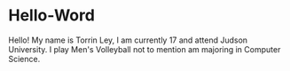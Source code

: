 # Hello-Word
Hello! My name is Torrin Ley, I am currently 17 and attend Judson University. I play Men's Volleyball
not to mention am majoring in Computer Science.
